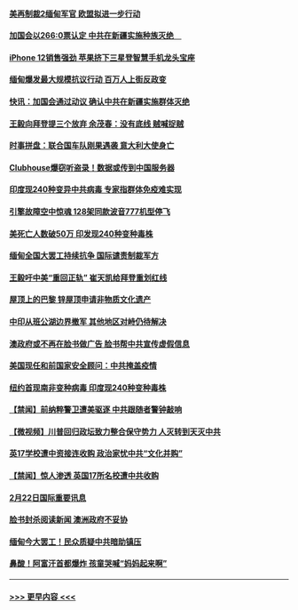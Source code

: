 #### [美再制裁2缅甸军官 欧盟拟进一步行动](../pages/prog202/a103060111.md?t=02231651) 
#### [加国会以266:0票认定  中共在新疆实施种族灭绝　](../pages/prog202/a103060082.md?t=02231651) 
#### [iPhone 12销售强劲 苹果挤下三星登智慧手机龙头宝座](../pages/prog202/a103060050.md?t=02231651) 
#### [缅甸爆发最大规模抗议行动 百万人上街反政变](../pages/prog202/a103060036.md?t=02231651) 
#### [快讯：加国会通过动议 确认中共在新疆实施群体灭绝](../pages/prog202/a103060016.md?t=02231651) 
#### [王毅向拜登提三个放弃 余茂春：没有底线 贼喊捉贼](../pages/prog202/a103059993.md?t=02231651) 
#### [时事拼盘：联合国车队刚果遇袭 意大利大使身亡](../pages/prog202/a103059878.md?t=02231651) 
#### [Clubhouse爆窃听盗录！数据或传到中国服务器](../pages/prog202/a103059642.md?t=02231651) 
#### [印度现240种变异中共病毒 专家指群体免疫难实现](../pages/prog202/a103059855.md?t=02231651) 
#### [引擎故障空中惊魂 128架同款波音777机型停飞](../pages/prog202/a103059889.md?t=02231651) 
#### [美死亡人数破50万 印发现240种变种毒株](../pages/prog202/a103059886.md?t=02231651) 
#### [缅甸全国大罢工持续抗争 国际谴责制裁军方](../pages/prog202/a103059856.md?t=02231651) 
#### [王毅吁中美“重回正轨” 崔天凯给拜登重划红线](../pages/prog202/a103059797.md?t=02231651) 
#### [屋顶上的巴黎 锌屋顶申请非物质文化遗产](../pages/prog202/a103059827.md?t=02231651) 
#### [中印从班公湖边界撤军 其他地区对峙仍待解决](../pages/prog202/a103059644.md?t=02231651) 
#### [澳政府或不再在脸书做广告 脸书帮中共宣传虚假信息](../pages/prog202/a103059723.md?t=02231651) 
#### [美国现任和前国家安全顾问：中共掩盖疫情](../pages/prog202/a103059712.md?t=02231651) 
#### [纽约首现南非变种病毒 印度现240种变种毒株](../pages/prog202/a103059701.md?t=02231651) 
#### [【禁闻】前纳粹警卫遭美驱逐 中共跟随者警钟敲响](../pages/prog202/a103059693.md?t=02231651) 
#### [【微视频】川普回归政坛致力整合保守势力 人灭转到天灭中共](../pages/prog202/a103059648.md?t=02231651) 
#### [英17学校遭中资接连收购 政治家忧中共“文化并购”](../pages/prog202/a103059646.md?t=02231651) 
#### [【禁闻】惊人渗透 英国17所名校遭中共收购](../pages/prog202/a103059640.md?t=02231651) 
#### [2月22日国际重要讯息](../pages/prog202/a103059556.md?t=02231651) 
#### [脸书封杀阅读新闻 澳洲政府不妥协](../pages/prog202/a103059513.md?t=02231651) 
#### [缅甸今大罢工！民众质疑中共暗助镇压](../pages/prog202/a103059505.md?t=02231651) 
#### [鼻酸！阿富汗首都爆炸 孩童哭喊“妈妈起来啊”](../pages/prog202/a103059361.md?t=02231651) 

----
#### [ >>> 更早内容 <<< ](../indexes/prog202-earlier.md)
